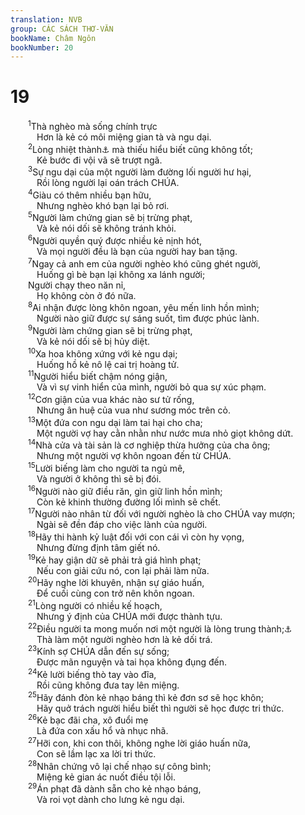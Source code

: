 ```yaml
---
translation: NVB
group: CÁC SÁCH THƠ-VĂN
bookName: Châm Ngôn 
bookNumber: 20
---
```


<div class="title"><h1>19</h1></div>
<span class="verse ch_19_1">  <sup>1</sup>Thà nghèo mà sống chính trực <br/>   Hơn là kẻ có môi miệng gian tà và ngu dại. <br/></span>
<span class="verse ch_19_2">  <sup>2</sup>Lòng nhiệt thành<a data-toggle="tooltip" data-placement="bottom" title="Ctd: lòng mong muốn của một người">⚓</a> mà thiếu hiểu biết cũng không tốt; <br/>   Kẻ bước đi vội vã sẽ trượt ngã. <br/></span>
<span class="verse ch_19_3">  <sup>3</sup>Sự ngu dại của một người làm đường lối người hư hại, <br/>   Rồi lòng người lại oán trách CHÚA. <br/></span>
<span class="verse ch_19_4">  <sup>4</sup>Giàu có thêm nhiều bạn hữu, <br/>   Nhưng nghèo khó bạn lại bỏ rơi. <br/></span>
<span class="verse ch_19_5">  <sup>5</sup>Người làm chứng gian sẽ bị trừng phạt, <br/>   Và kẻ nói dối sẽ không tránh khỏi. <br/></span>
<span class="verse ch_19_6">  <sup>6</sup>Người quyền quý được nhiều kẻ nịnh hót, <br/>   Và mọi người đều là bạn của người hay ban tặng. <br/></span>
<span class="verse ch_19_7">  <sup>7</sup>Ngay cả anh em của người nghèo khó cũng ghét người, <br/>   Huống gì bè bạn lại không xa lánh người; <br/>  Người chạy theo năn nỉ, <br/>   Họ không còn ở đó nữa. <br/></span>
<span class="verse ch_19_8">  <sup>8</sup>Ai nhận được lòng khôn ngoan, yêu mến linh hồn mình; <br/>   Người nào giữ được sự sáng suốt, tìm được phúc lành. <br/></span>
<span class="verse ch_19_9">  <sup>9</sup>Người làm chứng gian sẽ bị trừng phạt, <br/>   Và kẻ nói dối sẽ bị hủy diệt. <br/></span>
<span class="verse ch_19_10">  <sup>10</sup>Xa hoa không xứng với kẻ ngu dại; <br/>   Huống hồ kẻ nô lệ cai trị hoàng tử. <br/></span>
<span class="verse ch_19_11">  <sup>11</sup>Người hiểu biết chậm nóng giận, <br/>   Và vì sự vinh hiển của mình, người bỏ qua sự xúc phạm. <br/></span>
<span class="verse ch_19_12">  <sup>12</sup>Cơn giận của vua khác nào sư tử rống, <br/>   Nhưng ân huệ của vua như sương móc trên cỏ. <br/></span>
<span class="verse ch_19_13">  <sup>13</sup>Một đứa con ngu dại làm tai hại cho cha; <br/>   Một người vợ hay cằn nhằn như nước mưa nhỏ giọt không dứt. <br/></span>
<span class="verse ch_19_14">  <sup>14</sup>Nhà cửa và tài sản là cơ nghiệp thừa hưởng của cha ông; <br/>   Nhưng một người vợ khôn ngoan đến từ CHÚA. <br/></span>
<span class="verse ch_19_15">  <sup>15</sup>Lười biếng làm cho người ta ngủ mê, <br/>   Và người ở không thì sẽ bị đói. <br/></span>
<span class="verse ch_19_16">  <sup>16</sup>Người nào giữ điều răn, gìn giữ linh hồn mình; <br/>   Còn kẻ khinh thường đường lối mình sẽ chết. <br/></span>
<span class="verse ch_19_17">  <sup>17</sup>Người nào nhân từ đối với người nghèo là cho CHÚA vay mượn; <br/>   Ngài sẽ đền đáp cho việc lành của người. <br/></span>
<span class="verse ch_19_18">  <sup>18</sup>Hãy thi hành kỷ luật đối với con cái vì còn hy vọng, <br/>   Nhưng đừng định tâm giết nó. <br/></span>
<span class="verse ch_19_19">  <sup>19</sup>Kẻ hay giận dữ sẽ phải trả giá hình phạt; <br/>   Nếu con giải cứu nó, con lại phải làm nữa. <br/></span>
<span class="verse ch_19_20">  <sup>20</sup>Hãy nghe lời khuyên, nhận sự giáo huấn, <br/>   Để cuối cùng con trở nên khôn ngoan. <br/></span>
<span class="verse ch_19_21">  <sup>21</sup>Lòng người có nhiều kế hoạch, <br/>   Nhưng ý định của CHÚA mới được thành tựu. <br/></span>
<span class="verse ch_19_22">  <sup>22</sup>Điều người ta mong muốn nơi một người là lòng trung thành;<a data-toggle="tooltip" data-placement="bottom" title="Ctd: Tình yêu thương trung kiên">⚓</a><br/>   Thà làm một người nghèo hơn là kẻ dối trá. <br/></span>
<span class="verse ch_19_23">  <sup>23</sup>Kính sợ CHÚA dẫn đến sự sống; <br/>   Được mãn nguyện và tai họa không đụng đến. <br/></span>
<span class="verse ch_19_24">  <sup>24</sup>Kẻ lười biếng thò tay vào đĩa, <br/>   Rồi cũng không đưa tay lên miệng. <br/></span>
<span class="verse ch_19_25">  <sup>25</sup>Hãy đánh đòn kẻ nhạo báng thì kẻ đơn sơ sẽ học khôn; <br/>   Hãy quở trách người hiểu biết thì người sẽ học được tri thức. <br/></span>
<span class="verse ch_19_26">  <sup>26</sup>Kẻ bạc đãi cha, xô đuổi mẹ <br/>   Là đứa con xấu hổ và nhục nhã. <br/></span>
<span class="verse ch_19_27">  <sup>27</sup>Hỡi con, khi con thôi, không nghe lời giáo huấn nữa, <br/>   Con sẽ lầm lạc xa lời tri thức. <br/></span>
<span class="verse ch_19_28">  <sup>28</sup>Nhân chứng vô lại chế nhạo sự công bình; <br/>   Miệng kẻ gian ác nuốt điều tội lỗi. <br/></span>
<span class="verse ch_19_29">  <sup>29</sup>Án phạt đã dành sẵn cho kẻ nhạo báng, <br/>   Và roi vọt dành cho lưng kẻ ngu dại. <br/></span>
